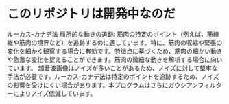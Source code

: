 # このリポジトリは開発中なのだ

ルーカス-カナデ法
局所的な動きの追跡: 筋肉の特定のポイント（例えば、筋線維や筋肉の境界など）を追跡するのに適しています。特に、筋肉の収縮や緊張の変化を細かく観察する場合に有効です。特徴点に基づくため、筋肉の細かい動きや急激な変化を捉えることができます。筋肉の微細な動きを解析する場合に向いています。
超音波画像はノイズが多いことがあるため、ノイズに対して堅牢な手法が必要です。ルーカス-カナデ法は特定のポイントを追跡するため、ノイズの影響を受けにくい場合があります。本プログラムはさらにガウシアンフィルターによりノイズ低減しています。

